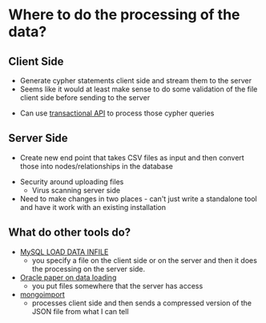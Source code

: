 # Where to do the processing of the data?

## Client Side

* Generate cypher statements client side and stream them to the server
* Seems like it would at least make sense to do some validation of the file client side before sending to the server

+ Can use [transactional API](http://docs.neo4j.org/chunked/preview/rest-api-transactional.html) to process those cypher queries 

## Server Side

* Create new end point that takes CSV files as input and then convert those into nodes/relationships in the database

- Security around uploading files
	* Virus scanning server side
- Need to make changes in two places - can't just write a standalone tool and have it work with an existing installation


## What do other tools do?

* [MySQL LOAD DATA INFILE](http://dev.mysql.com/doc/refman/5.1/en/load-data.html) 
	* you specify a file on the client side or on the server and then it does the processing on the server side.
* [Oracle paper on data loading](http://www.oracle.com/technetwork/database/bi-datawarehousing/twpdwbestpractices-for-loading-11g-404400.pdf)
	* you put files somewhere that the server has access 
* [mongoimport](http://docs.mongodb.org/manual/reference/program/mongoimport/)
	* processes client side and then sends a compressed version of the JSON file from what I can tell
